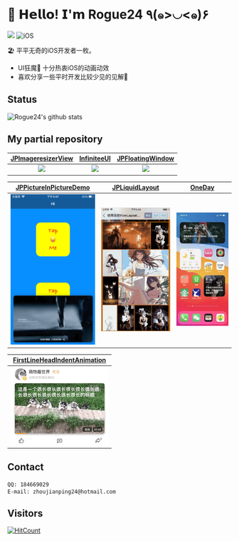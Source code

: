 # 🥳 𝗛𝗲𝗹𝗹𝗼! 𝗜'𝗺 Rogue24 ٩(๑>◡<๑)۶
[![](https://img.shields.io/badge/-@Rogue24-%23181717?style=flat-square&logo=github)](https://github.com/Rogue24)
![iOS](https://img.shields.io/badge/-iOS-%232c3e50?style=flat-square&logo=iOS)

🏖 平平无奇的iOS开发者一枚。

- UI狂魔🤩 十分热衷iOS的动画动效
- 喜欢分享一些平时开发比较少见的见解🧐

## Status

![Rogue24's github stats](https://github-readme-stats.vercel.app/api?username=Rogue24&show_icons=true&theme=tokyonight)

## My partial repository

|[JPImageresizerView](https://github.com/Rogue24/JPImageresizerView)|[InfiniteeUI](https://github.com/Rogue24/InfiniteeUI)|[JPFloatingWindow](https://github.com/Rogue24/JPFloatingWindow)|
|:---:|:---:|:---:|
|![](https://github.com/Rogue24/JPCover/raw/master/JPImageresizerView/cover.gif)|![](https://github.com/Rogue24/JPCover/raw/master/InfiniteeUI/sunorder.gif)|![](https://github.com/Rogue24/JPCover/raw/master/JPFloatingWindow/gif_example.gif)|

|[JPPictureInPictureDemo](https://github.com/Rogue24/JPPictureInPictureDemo)|[JPLiquidLayout](https://github.com/Rogue24/JPLiquidLayout)|[OneDay](https://github.com/Rogue24/OneDay)|
|:---:|:---:|:---:|
|![](https://github.com/Rogue24/JPCover/raw/master/JPPictureInPictureDemo/gif_example.gif)|![](https://github.com/Rogue24/JPCover/raw/master/JPLiquidLayout/insert.gif)|![](https://github.com/Rogue24/JPCover/raw/master/OneDay/cover.jpg)|

|[FirstLineHeadIndentAnimation](https://github.com/Rogue24/FirstLineHeadIndentAnimation)|
|:---:|
|![](https://github.com/Rogue24/JPCover/raw/master/FirstLineHeadIndentAnimation/cover.gif)|

## Contact

	QQ: 184669029
	E-mail: zhoujianping24@hotmail.com

## Visitors

[![HitCount](http://hits.dwyl.com/Rogue24/Rogue24.svg)](http://hits.dwyl.com/Rogue24/Rogue24)
